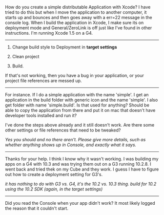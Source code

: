 

How do you create a simple distributable Application with Xcode? I have tried to do this but when I move the application to another computer, it starts up and bounces and then goes away with a err=22 message in the console log. When I build the application in Xcode, I make sure its on deployment mode and General/ZeroLink is off just like I've found in other instructions. I'm running Xcode 1.5 on a G4. 

----

1. Change build style to Deployment in **target settings**

2. Clean project

3. Build.

If that's not working, then you have a bug in your application, or your project file references are messed up.

----

For instance. If I do a simple application with the name 'simple'. I get an application in the build folder with generic icon and the name 'simple'. I also get folder with name 'simple.build'. Is that used for anything? Should be able to copy the application from there and put it on mac that doesn't have developer tools installed and run it? 

I've done the steps above already and it still doesn't work. Are there some other settings or file references that need to be tweaked?

*Yes you should and no there aren't. Please give more details, such as whether anything shows up in Console, and exactly what it says.*

----

Thanks for your help. I think I know why it wasn't working. I was building my apps on a G4 with 10.3 and was trying them out on a G3 running 10.2.8.  I went back and tried thek on my Cube and they work. I guess I have to figure out how to create a deployment setting for G3's.

*it has nothing to do with G3 vs. G4, it's the 10.2 vs. 10.3 thing. build for 10.2 using the 10.2 SDK (again, in the target settings)*

----

Did you read the Console when your app didn't work? It most likely logged the reason that it couldn't start.
